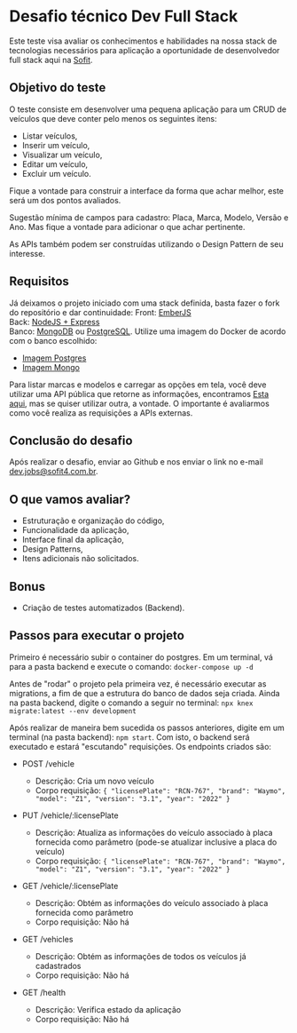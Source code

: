 # Desafio técnico Dev Full Stack

Este teste visa avaliar os conhecimentos e habilidades na nossa stack de tecnologias necessários para aplicação a oportunidade de desenvolvedor full stack aqui na [Sofit](https://sofit4.com.br).

## Objetivo do teste

O teste consiste em desenvolver uma pequena aplicação para um CRUD de veículos que deve conter pelo menos os seguintes itens:
- Listar veículos,
- Inserir um veículo,
- Visualizar um veículo,
- Editar um veículo, 
- Excluir um veículo.

Fique a vontade para construir a interface da forma que achar melhor, este será um dos pontos avaliados. 

Sugestão mínima de campos para cadastro: Placa, Marca, Modelo, Versão e Ano. Mas fique a vontade para adicionar o que achar pertinente.

As APIs também podem ser construídas utilizando o Design Pattern de seu interesse.

## Requisitos

Já deixamos o projeto iniciado com uma stack definida, basta fazer o fork do repositório e dar continuidade:
Front: [EmberJS](https://emberjs.com/)\
Back: [NodeJS + Express](https://expressjs.com/pt-br/)\
Banco: [MongoDB](https://www.mongodb.com/) ou [PostgreSQL](https://www.postgresql.org/). Utilize uma imagem do Docker de acordo com o banco escolhido:
- [Imagem Postgres](https://hub.docker.com/_/postgres)
- [Imagem Mongo](https://hub.docker.com/_/mongo)

Para listar marcas e modelos e carregar as opções em tela, você deve utilizar uma API pública que retorne as informações, encontramos [Esta aqui](https://deividfortuna.github.io/fipe/), mas se quiser utilizar outra, a vontade. O importante é avaliarmos como você realiza as requisições a APIs externas.

## Conclusão do desafio

Após realizar o desafio, enviar ao Github e nos enviar o link no e-mail dev.jobs@sofit4.com.br.

## O que vamos avaliar?

- Estruturação e organização do código,
- Funcionalidade da aplicação,
- Interface final da aplicação,
- Design Patterns,
- Itens adicionais não solicitados.

## Bonus
- Criação de testes automatizados (Backend).


## Passos para executar o projeto

Primeiro é necessário subir o container do postgres. Em um terminal, vá para a pasta backend e execute o comando: `docker-compose up -d`

Antes de "rodar" o projeto pela primeira vez, é necessário executar as migrations, a fim de que a estrutura do banco de dados seja criada. Ainda na pasta backend, digite o comando a seguir no terminal: `npx knex migrate:latest --env development`

Após realizar de maneira bem sucedida os passos anteriores, digite em um terminal (na pasta backend): `npm start`. Com isto, o backend será executado e estará "escutando" requisições. Os endpoints criados são:

- POST /vehicle
    - Descrição: Cria um novo veículo
    - Corpo requisição:
    `{
        "licensePlate": "RCN-767",
        "brand": "Waymo",
        "model": "Z1",
        "version": "3.1",
        "year": "2022"
    }`

- PUT /vehicle/:licensePlate
    - Descrição: Atualiza as informações do veículo associado à placa fornecida como parâmetro (pode-se atualizar inclusive a placa do veículo)
    - Corpo requisição:
    `{
        "licensePlate": "RCN-767",
        "brand": "Waymo",
        "model": "Z1",
        "version": "3.1",
        "year": "2022"
    }`

- GET /vehicle/:licensePlate
    - Descrição: Obtém as informações do veículo associado à placa fornecida como parâmetro
    - Corpo requisição: Não há

- GET /vehicles
    - Descrição: Obtém as informações de todos os veículos já cadastrados
    - Corpo requisição: Não há

- GET /health
    - Descrição: Verifica estado da aplicação
    - Corpo requisição: Não há

